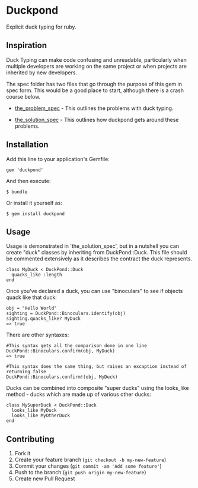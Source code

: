 # Duckpond

Explicit duck typing for ruby.


## Inspiration

Duck Typing can make code confusing and unreadable, particularly 
when multiple developers are working on the same project or when 
projects are inherited by new developers. 

The spec folder has two files that go through the purpose of this gem
in spec form. This would be a good place to start, although there is a crash 
course below.

* [the_problem_spec](spec/the_problem_spec.rb) - This outlines the problems with duck typing.

* [the_solution_spec](spec/the_solution_spec.rb) - This outlines how duckpond gets around these problems.


## Installation

Add this line to your application's Gemfile:

    gem 'duckpond'

And then execute:

    $ bundle

Or install it yourself as:

    $ gem install duckpond


## Usage

Usage is demonstrated in 'the_solution_spec', but in a nutshell you can create 
"duck" classes by inheriting from DuckPond::Duck. This file should be commented
extensively as it describes the contract the duck represents. 

    class MyDuck < DuckPond::Duck
      quacks_like :length
    end

Once you've declared a duck, you can use "binoculars" to see if objects quack like
that duck:

    obj = "Hello World"
    sighting = DuckPond::Binoculars.identify(obj)
    sighting.quacks_like? MyDuck
    => true

There are other syntaxes:

    #This syntax gets all the comparison done in one line
    DuckPond::Binoculars.confirm(obj, MyDuck)
    => true

    #This syntax does the same thing, but raises an excaption instead of returning false 
    DuckPond::Binoculars.confirm!(obj, MyDuck)


Ducks can be combined into composite "super ducks" using the looks_like method - ducks which are made up of various other ducks:

    class MySuperDuck < DuckPond::Duck
      looks_like MyDuck
      looks_like MyOtherDuck
    end


## Contributing

1. Fork it
2. Create your feature branch (`git checkout -b my-new-feature`)
3. Commit your changes (`git commit -am 'Add some feature'`)
4. Push to the branch (`git push origin my-new-feature`)
5. Create new Pull Request
